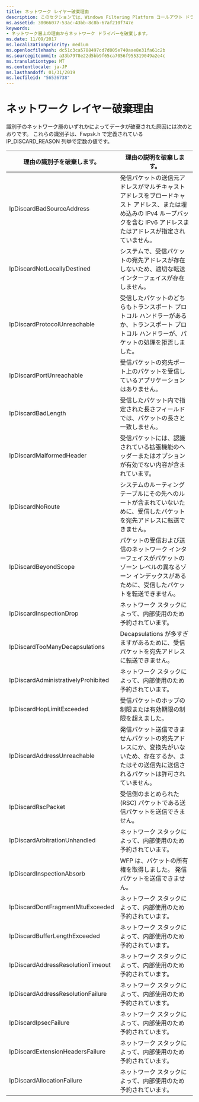 ```yaml
---
title: ネットワーク レイヤー破棄理由
description: このセクションでは、Windows Filtering Platform コールアウト ドライバーをネットワーク レイヤー破棄理由について説明します。 |
ms.assetid: 30066077-53ac-43bb-8c8b-67af210f747e
keywords:
- ネットワーク層上の理由からネットワーク ドライバーを破棄します。
ms.date: 11/09/2017
ms.localizationpriority: medium
ms.openlocfilehash: dc51c3ca5788497cd7d005e740aae8e31fa61c2b
ms.sourcegitcommit: a33b7978e22d5bb9f65ca7056f955319049a2e4c
ms.translationtype: MT
ms.contentlocale: ja-JP
ms.lasthandoff: 01/31/2019
ms.locfileid: "56536738"
---
```

# <a name="network-layer-discard-reasons"></a>ネットワーク レイヤー破棄理由

識別子のネットワーク層のいずれかによってデータが破棄された原因には次のとおりです。 これらの識別子は、Fwpsk.h で定義されている IP_DISCARD_REASON 列挙で定数の値です。

| 理由の識別子を破棄します。 | 理由の説明を破棄します。 |
| --- | --- |
| IpDiscardBadSourceAddress | 発信パケットの送信元アドレスがマルチキャスト アドレスをブロードキャスト アドレス、または埋め込みの IPv4 ループバックを含む IPv6 アドレスまたはアドレスが指定されていません。 |
| IpDiscardNotLocallyDestined | システムで、受信パケットの宛先アドレスが存在しないため、適切な転送インターフェイスが存在しません。 |
| IpDiscardProtocolUnreachable | 受信したパケットのどちらもトランスポート プロトコル ハンドラーがあるか、トランスポート プロトコル ハンドラーが、パケットの処理を拒否しました。 |
| IpDiscardPortUnreachable | 受信パケットの宛先ポート上のパケットを受信しているアプリケーションはありません。 |
| IpDiscardBadLength | 受信したパケット内で指定された長さフィールドでは、パケットの長さと一致しません。 |
| IpDiscardMalformedHeader | 受信パケットには、認識されている拡張機能のヘッダーまたはオプションが有効でない内容が含まれています。 |
| IpDiscardNoRoute | システムのルーティング テーブルにその先へのルートが含まれていないために、受信したパケットを宛先アドレスに転送できません。 |
| IpDiscardBeyondScope | パケットの受信および送信のネットワーク インターフェイスがパケットのゾーン レベルの異なるゾーン インデックスがあるために、受信したパケットを転送できません。 |
| IpDiscardInspectionDrop | ネットワーク スタックによって、内部使用のため予約されています。 |
| IpDiscardTooManyDecapsulations | Decapsulations が多すぎますがあるために、受信パケットを宛先アドレスに転送できません。 |
| IpDiscardAdministrativelyProhibited | ネットワーク スタックによって、内部使用のため予約されています。 |
| IpDiscardHopLimitExceeded | 受信パケットのホップの制限または有効期限の制限を超えました。 |
| IpDiscardAddressUnreachable | 発信パケット送信できませんパケットの宛先アドレスにか、変換先がいないため、存在するか、またはその送信先に送信されるパケットは許可されていません。 |
| IpDiscardRscPacket | 受信側のまとめられた (RSC) パケットである送信パケットを送信できません。 |
| IpDiscardArbitrationUnhandled | ネットワーク スタックによって、内部使用のため予約されています。 |
| IpDiscardInspectionAbsorb | WFP は、パケットの所有権を取得しました。 発信パケットを送信できません。 |
| IpDiscardDontFragmentMtuExceeded | ネットワーク スタックによって、内部使用のため予約されています。 |
| IpDiscardBufferLengthExceeded | ネットワーク スタックによって、内部使用のため予約されています。 |
| IpDiscardAddressResolutionTimeout | ネットワーク スタックによって、内部使用のため予約されています。 |
| IpDiscardAddressResolutionFailure | ネットワーク スタックによって、内部使用のため予約されています。 |
| IpDiscardIpsecFailure | ネットワーク スタックによって、内部使用のため予約されています。 |
| IpDiscardExtensionHeadersFailure | ネットワーク スタックによって、内部使用のため予約されています。 |
| IpDiscardAllocationFailure | ネットワーク スタックによって、内部使用のため予約されています。 |

